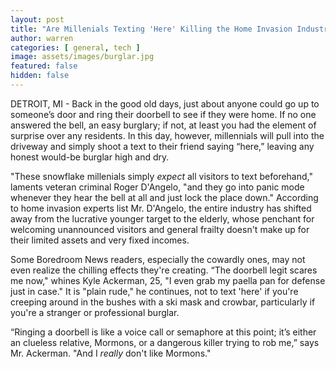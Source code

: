```yaml
---
layout: post
title: "Are Millenials Texting 'Here' Killing the Home Invasion Industry?"
author: warren
categories: [ general, tech ]
image: assets/images/burglar.jpg
featured: false
hidden: false
---
```


DETROIT, MI - Back in the good old days, just about anyone could go up to someone’s door and ring their doorbell to see if they were home. If no one answered the bell, an easy burglary; if not, at least you had the element of surprise over any residents. In this day, however, millennials will pull into the driveway and simply shoot a text to their friend saying “here,” leaving any honest would-be burglar high and dry. 

"These snowflake millenials simply _expect_ all visitors to text beforehand," laments veteran criminal Roger D'Angelo, "and they go into panic mode whenever they hear the bell at all and just lock the place down." According to home invasion experts list Mr. D'Angelo, the entire industry has shifted away from the lucrative younger target to the elderly, whose penchant for welcoming unannounced visitors and general frailty doesn't make up for their limited assets and very fixed incomes. 

Some Boredroom News readers, especially the cowardly ones, may not even realize the chilling effects they're creating. “The doorbell legit scares me now," whines Kyle Ackerman, 25, "I even grab my paella pan for defense just in case." It is "plain rude," he continues, not to text 'here' if you're creeping around in the bushes with a ski mask and crowbar, particularly if you're a stranger or professional burglar.

“Ringing a doorbell is like a voice call or semaphore at this point; it’s either an clueless relative, Mormons, or a dangerous killer trying to rob me,” says Mr. Ackerman. "And I _really_ don't like Mormons."